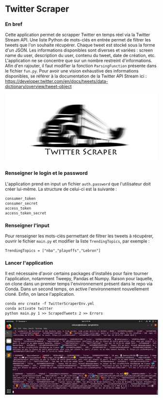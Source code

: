 # Twitter Scraper

### En bref
Cette application permet de scrapper Twitter en temps réel via la Twitter Stream API. Une liste Python de mots-clés en entrée permet de filtrer les tweets que l'on souhaite récupérer. Chaque tweet est stocké sous la forme d'un JSON. Les informations disponibles sont diverses et variées : screen name du user, description du user, contenu du tweet, date de création, etc. L'application ne se concentre que sur un nombre restreint d'informations. Afin d'en rajouter, il faut modifier la fonction `ParsingFunction` présente dans le fichier `fun.py`. Pour avoir une vision exhaustive des informations disponibles, se référer à la documentation de la Twitter API Stream ici : https://developer.twitter.com/en/docs/tweets/data-dictionary/overview/tweet-object
<p align="center">
  <img src="img/ts4.png" width="689">
</p>




### Renseigner le login et le password
L'application prend en input un fichier `auth.password` que l'utilisateur doit créer lui-même. La structure de celui-ci est la suivante :
```
consumer_token
consumer_secret
access_token
access_token_secret
```

### Renseigner l'input
Pour renseigner les mots-clés permettant de filtrer les tweets à récupérer, ouvrir le fichier `main.py` et modifier la liste `TrendingTopics`, par exemple : 
```
TrendingTopics = ["nba","playoffs","Lebron"]
```
### Lancer l'application 
Il est nécessaire d'avoir certains packages d'installés pour faire tourner l'application, notamment Tweepy, Pandas et Numpy. Raison pour laquelle, on clone dans un premier temps l'environnement présent dans le repo via Conda. Dans un second temps, on active l'environnement nouvellement cloné. Enfin, on lance l'application.
```
conda env create -f TwitterScraperEnv.yml
conda activate twitter
python main.py 1 >> ScrapedTweets 2 >> Errors
```

<img src="img/RunAppOutput.png" width="800">